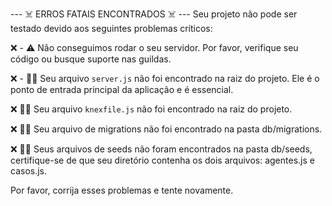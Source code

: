 
--- ☠️ ERROS FATAIS ENCONTRADOS ☠️ ---
Seu projeto não pode ser testado devido aos seguintes problemas críticos:

❌ - ⚠️ Não conseguimos rodar o seu servidor. Por favor, verifique seu código ou busque suporte nas guildas.

❌ - 👨‍💻 Seu arquivo `server.js` não foi encontrado na raiz do projeto. Ele é o ponto de entrada principal da aplicação e é essencial.

❌ 👨‍💻 Seu arquivo `knexfile.js` não foi encontrado na raiz do projeto.

❌ 👨‍💻 Seu arquivo de migrations não foi encontrado na pasta db/migrations.

❌ 👨‍💻 Seus arquivos de seeds não foram encontrados na pasta db/seeds, certifique-se de que seu diretório contenha os dois arquivos: agentes.js e casos.js.


Por favor, corrija esses problemas e tente novamente.